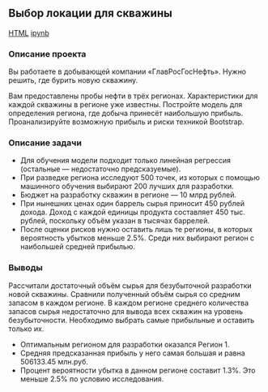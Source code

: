 ## Выбор локации для скважины 

[HTML](https://github.com/shatalina/data_science_YP/blob/main/%D0%93%D0%BB%D0%B0%D0%B2%D0%A0%D0%BE%D1%81%D0%9D%D0%B5%D1%84%D1%82%D1%8C/GlavRosNeft.html) [ipynb](https://github.com/shatalina/data_science_YP/blob/main/%D0%93%D0%BB%D0%B0%D0%B2%D0%A0%D0%BE%D1%81%D0%9D%D0%B5%D1%84%D1%82%D1%8C/GlavRosNeft.ipynb)

### Описание проекта
Вы работаете в добывающей компании «ГлавРосГосНефть». Нужно решить, где бурить новую скважину. 

Вам предоставлены пробы нефти в трёх регионах. Характеристики для каждой скважины в регионе уже известны. Постройте модель для определения региона, где добыча принесёт наибольшую прибыль. Проанализируйте возможную прибыль и риски техникой Bootstrap.

### Описание задачи

- Для обучения модели подходит только линейная регрессия (остальные — недостаточно предсказуемые).
- При разведке региона исследуют 500 точек, из которых с помощью машинного обучения выбирают 200 лучших для разработки.
- Бюджет на разработку скважин в регионе — 10 млрд рублей.
- При нынешних ценах один баррель сырья приносит 450 рублей дохода. Доход с каждой единицы продукта составляет 450 тыс. рублей, поскольку объём указан в тысячах баррелей.
- После оценки рисков нужно оставить лишь те регионы, в которых вероятность убытков меньше 2.5%. Среди них выбирают регион с наибольшей средней прибылью.

### Выводы

Рассчитали достаточный объём сырья для безубыточной разработки новой скважины. Сравнили полученный объём сырья со средним запасом в каждом регионе.
В каждом регионе среднего количества запасов сырья недостаточно для вывода всех скважин на уровень безубыточности. Необходимо выбрать самые прибыльные и оставить только их.

- Оптимальным регионом для разработки оказался Регион 1.
- Средняя предсказанная прибыль у него самая большая и равна 506133.45 млн.руб.
- Процент вероятности убытка в данном регионе составит 1.3%. Это меньше 2.5% по условию исследования.
